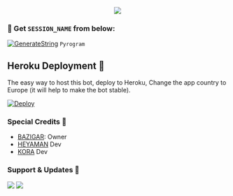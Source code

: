 <p align="center"><a href="https://t.me/REGALTOS_BOTZ"><img src="https://github.com/BazigarYT/eSportMusicX/raw/main/etc/Bazigar.png"></a></p>




### 🧪 Get `SESSION_NAME` from below:

[![GenerateString](https://img.shields.io/badge/repl.it-generateString-yellowgreen)](https://replit.com/@HEXOROP/eSportMusic) ``Pyrogram``


## Heroku Deployment 💜
The easy way to host this bot, deploy to Heroku, Change the app country to Europe (it will help to make the bot stable).

[![Deploy](https://www.herokucdn.com/deploy/button.svg)](https://heroku.com/deploy?template=https://github.com/Bazigar1929/eSportMusicX)


### Special Credits 💖
- [BAZIGAR](https://t.me/BazigarYT): Owner
- [HEYAMAN](https://t.me/Heyaaman) Dev
- [KORA](https://t.me/Kiradeath_god) Dev

### Support & Updates 🎑
<a href="https://t.me/CFC_BOT_SUPPORT"><img src="https://img.shields.io/badge/Join-Group%20Support-blue.svg?style=for-the-badge&logo=Telegram"></a> <a href="https://t.me/REGALTOS_BOTZ"><img src="https://img.shields.io/badge/Join-Updates%20Channel-blue.svg?style=for-the-badge&logo=Telegram"></a>
